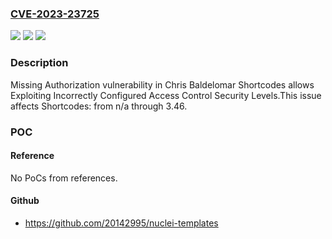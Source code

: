 ### [CVE-2023-23725](https://cve.mitre.org/cgi-bin/cvename.cgi?name=CVE-2023-23725)
![](https://img.shields.io/static/v1?label=Product&message=Shortcodes&color=blue)
![](https://img.shields.io/static/v1?label=Version&message=n%2Fa%3C%3D%203.46%20&color=brighgreen)
![](https://img.shields.io/static/v1?label=Vulnerability&message=CWE-862%20Missing%20Authorization&color=brighgreen)

### Description

Missing Authorization vulnerability in Chris Baldelomar Shortcodes allows Exploiting Incorrectly Configured Access Control Security Levels.This issue affects Shortcodes: from n/a through 3.46.

### POC

#### Reference
No PoCs from references.

#### Github
- https://github.com/20142995/nuclei-templates

